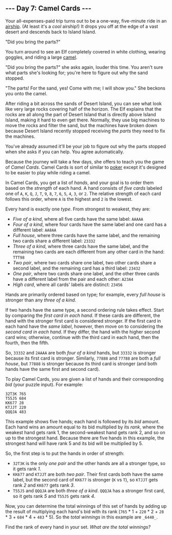 ﻿## --- Day 7: Camel Cards ---

Your all-expenses-paid trip turns out to be a one-way, five-minute ride in an  [airship](https://en.wikipedia.org/wiki/Airship). (At least it's a  _cool_  airship!) It drops you off at the edge of a vast desert and descends back to Island Island.

"Did you bring the parts?"

You turn around to see an Elf completely covered in white clothing, wearing goggles, and riding a large  [camel](https://en.wikipedia.org/wiki/Dromedary).

"Did you bring the parts?" she asks again, louder this time. You aren't sure what parts she's looking for; you're here to figure out why the sand stopped.

"The parts! For the sand, yes! Come with me; I will show you." She beckons you onto the camel.

After riding a bit across the sands of Desert Island, you can see what look like very large rocks covering half of the horizon. The Elf explains that the rocks are all along the part of Desert Island that is directly above Island Island, making it hard to even get there. Normally, they use big machines to move the rocks and filter the sand, but the machines have broken down because Desert Island recently stopped receiving the  _parts_  they need to fix the machines.

You've already assumed it'll be your job to figure out why the parts stopped when she asks if you can help. You agree automatically.

Because the journey will take a few days, she offers to teach you the game of  _Camel Cards_. Camel Cards is sort of similar to  [poker](https://en.wikipedia.org/wiki/List_of_poker_hands)  except it's designed to be easier to play while riding a camel.

In Camel Cards, you get a list of  _hands_, and your goal is to order them based on the  _strength_  of each hand. A hand consists of  _five cards_  labeled one of  `A`,  `K`,  `Q`,  `J`,  `T`,  `9`,  `8`,  `7`,  `6`,  `5`,  `4`,  `3`, or  `2`. The relative strength of each card follows this order, where  `A`  is the highest and  `2`  is the lowest.

Every hand is exactly one  _type_. From strongest to weakest, they are:

-   _Five of a kind_, where all five cards have the same label:  `AAAAA`
-   _Four of a kind_, where four cards have the same label and one card has a different label:  `AA8AA`
-   _Full house_, where three cards have the same label, and the remaining two cards share a different label:  `23332`
-   _Three of a kind_, where three cards have the same label, and the remaining two cards are each different from any other card in the hand:  `TTT98`
-   _Two pair_, where two cards share one label, two other cards share a second label, and the remaining card has a third label:  `23432`
-   _One pair_, where two cards share one label, and the other three cards have a different label from the pair and each other:  `A23A4`
-   _High card_, where all cards' labels are distinct:  `23456`

Hands are primarily ordered based on type; for example, every  _full house_  is stronger than any  _three of a kind_.

If two hands have the same type, a second ordering rule takes effect. Start by comparing the  _first card in each hand_. If these cards are different, the hand with the stronger first card is considered stronger. If the first card in each hand have the  _same label_, however, then move on to considering the  _second card in each hand_. If they differ, the hand with the higher second card wins; otherwise, continue with the third card in each hand, then the fourth, then the fifth.

So,  `33332`  and  `2AAAA`  are both  _four of a kind_  hands, but  `33332`  is stronger because its first card is stronger. Similarly,  `77888`  and  `77788`  are both a  _full house_, but  `77888`  is stronger because its third card is stronger (and both hands have the same first and second card).

To play Camel Cards, you are given a list of hands and their corresponding  _bid_  (your puzzle input). For example:

```
32T3K 765
T55J5 684
KK677 28
KTJJT 220
QQQJA 483

```

This example shows five hands; each hand is followed by its  _bid_  amount. Each hand wins an amount equal to its bid multiplied by its  _rank_, where the weakest hand gets rank 1, the second-weakest hand gets rank 2, and so on up to the strongest hand. Because there are five hands in this example, the strongest hand will have rank 5 and its bid will be multiplied by 5.

So, the first step is to put the hands in order of strength:

-   `32T3K`  is the only  _one pair_  and the other hands are all a stronger type, so it gets rank  _1_.
-   `KK677`  and  `KTJJT`  are both  _two pair_. Their first cards both have the same label, but the second card of  `KK677`  is stronger (`K`  vs  `T`), so  `KTJJT`  gets rank  _2_  and  `KK677`  gets rank  _3_.
-   `T55J5`  and  `QQQJA`  are both  _three of a kind_.  `QQQJA`  has a stronger first card, so it gets rank  _5_  and  `T55J5`  gets rank  _4_.

Now, you can determine the total winnings of this set of hands by adding up the result of multiplying each hand's bid with its rank (`765`  * 1 +  `220`  * 2 +  `28`  * 3 +  `684`  * 4 +  `483`  * 5). So the  _total winnings_  in this example are  `_6440_`.

Find the rank of every hand in your set.  _What are the total winnings?_